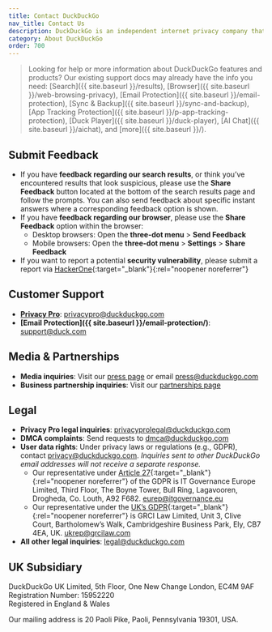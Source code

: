 ```yaml
---
title: Contact DuckDuckGo
nav_title: Contact Us
description: DuckDuckGo is an independent internet privacy company that offers a private alternative to Google search & Chrome in one free app.
category: About DuckDuckGo
order: 700
---
```


> Looking for help or more information about DuckDuckGo features and products? Our existing support docs may already have the info you need: [Search]({{ site.baseurl }}/results), [Browser]({{ site.baseurl }}/web-browsing-privacy), [Email Protection]({{ site.baseurl }}/email-protection), [Sync & Backup]({{ site.baseurl }}/sync-and-backup), [App Tracking Protection]({{ site.baseurl }}/p-app-tracking-protection), [Duck Player]({{ site.baseurl }}/duck-player), [AI Chat]({{ site.baseurl }}/aichat), and [more]({{ site.baseurl }}/).

## Submit Feedback

-   If you have **feedback regarding our search results**, or think you’ve encountered results that look suspicious, please use the **Share Feedback** button located at the bottom of the search results page and follow the prompts. You can also send feedback about specific instant answers where a corresponding feedback option is shown.
-   If you have **feedback regarding our browser**, please use the **Share Feedback** option within the browser:
    -   Desktop browsers: Open the **three-dot menu** > **Send Feedback**
    -   Mobile browsers: Open the **three-dot menu** > **Settings** > **Share Feedback**
-   If you want to report a potential **security vulnerability**, please submit a report via [HackerOne](https://hackerone.com/duckduckgo){:target="\_blank"}{:rel="noopener noreferrer"}

## Customer Support

-   **[Privacy Pro](https://duckduckgo.com/pro)**: [privacypro@duckduckgo.com](mailto:privacypro@duckduckgo.com)
-   **[Email Protection]({{ site.baseurl }}/email-protection/)**: [support@duck.com](mailto:support@duck.com)

## Media & Partnerships

-   **Media inquiries**: Visit our [press page](https://duckduckgo.com/press) or email [press@duckduckgo.com](mailto:press@duckduckgo.com)
-   **Business partnership inquiries**: Visit our <a href="{{ site.baseurl }}/company/partnerships">partnerships page</a>

## Legal

-   **Privacy Pro legal inquiries**: [privacyprolegal@duckduckgo.com](mailto:privacyprolegal@duckduckgo.com)
-   **DMCA complaints**: Send requests to [dmca@duckduckgo.com](mailto:dmca@duckduckgo.com)
-   **User data rights**: Under privacy laws or regulations (e.g., GDPR), contact [privacy@duckduckgo.com](mailto:privacy@duckduckgo.com). _Inquiries sent to other DuckDuckGo email addresses will not receive a separate response._
    -   Our representative under [Article 27](https://gdpr-info.eu/art-27-gdpr/){:target="\_blank"}{:rel="noopener noreferrer"} of the GDPR is IT Governance Europe Limited, Third Floor, The Boyne Tower, Bull Ring, Lagavooren, Drogheda, Co. Louth,
        A92 F682. [eurep@itgovernance.eu](mailto:eurep@itgovernance.eu)
    -   Our representative under the [UK’s GDPR](https://www.gov.uk/data-protection){:target="\_blank"}{:rel="noopener noreferrer"} is GRCI Law Limited, Unit 3, Clive Court, Bartholomew’s Walk, Cambridgeshire Business Park, Ely, CB7 4EA, UK. [ukrep@grcilaw.com](mailto:ukrep@grcilaw.com)
-   **All other legal inquiries**: [legal@duckduckgo.com](mailto:legal@duckduckgo.com)

## UK Subsidiary

DuckDuckGo UK Limited, 5th Floor, One New Change London, EC4M 9AF<br/>
Registration Number: 15952220<br/>
Registered in England & Wales

Our mailing address is 20 Paoli Pike, Paoli, Pennsylvania 19301, USA.
